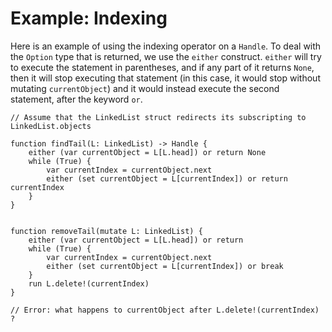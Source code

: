 # Example: Indexing

Here is an example of using the indexing operator on a `Handle`. To deal with the `Option` type that is returned, we use the `either` construct. `either` will try to execute the statement in parentheses, and if any part of it returns `None`, then it will stop executing that statement (in this case, it would stop without mutating `currentObject`) and it would instead execute the second statement, after the keyword `or`.

```
// Assume that the LinkedList struct redirects its subscripting to LinkedList.objects

function findTail(L: LinkedList) -> Handle {
    either (var currentObject = L[L.head]) or return None
    while (True) {
        var currentIndex = currentObject.next
        either (set currentObject = L[currentIndex]) or return currentIndex
    }
}


function removeTail(mutate L: LinkedList) {
    either (var currentObject = L[L.head]) or return
    while (True) {
        var currentIndex = currentObject.next
        either (set currentObject = L[currentIndex]) or break
    }
    run L.delete!(currentIndex)
}

// Error: what happens to currentObject after L.delete!(currentIndex) ?
```

